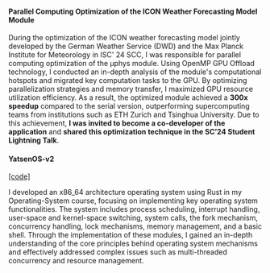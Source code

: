 #### Parallel Computing Optimization of the ICON Weather Forecasting Model Module

During the optimization of the ICON weather forecasting model jointly developed by the German Weather Service (DWD) and the Max Planck Institute for Meteorology in ISC' 24 SCC, I was responsible for parallel computing optimization of the μphys module. Using OpenMP GPU Offload technology, I conducted an in-depth analysis of the module's computational hotspots and migrated key computation tasks to the GPU. By optimizing parallelization strategies and memory transfer, I maximized GPU resource utilization efficiency. As a result, the optimized module achieved a **300x speedup** compared to the serial version, outperforming supercomputing teams from institutions such as ETH Zurich and Tsinghua University. Due to this achievement, **I was invited to become a co-developer of the application** and **shared this optimization technique in the SC’24 Student Lightning Talk**.

#### YatsenOS-v2

[[code]](https://github.com/henry-y/YatSenOS-v2)

I developed an x86_64 architecture operating system using Rust in my Operating-System course, focusing on implementing key operating system functionalities. The system includes process scheduling, interrupt handling, user-space and kernel-space switching, system calls, the fork mechanism, concurrency handling, lock mechanisms, memory management, and a basic shell. Through the implementation of these modules, I gained an in-depth understanding of the core principles behind operating system mechanisms and effectively addressed complex issues such as multi-threaded concurrency and resource management.

